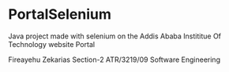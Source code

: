 # PortalSelenium
Java project made with selenium on the Addis Ababa Instititue Of Technology website Portal 

Fireayehu Zekarias
Section-2
ATR/3219/09
Software Engineering
